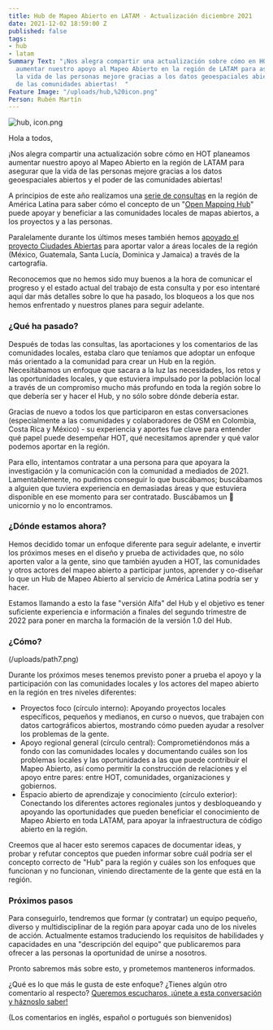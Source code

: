 ```yaml
---
title: Hub de Mapeo Abierto en LATAM - Actualización diciembre 2021
date: 2021-12-02 18:59:00 Z
published: false
tags:
- hub
- latam
Summary Text: "¡Nos alegra compartir una actualización sobre cómo en HOT planeamos
  aumentar nuestro apoyo al Mapeo Abierto en la región de LATAM para asegurar que
  la vida de las personas mejore gracias a los datos geoespaciales abiertos y el poder
  de las comunidades abiertas!  "
Feature Image: "/uploads/hub,%20icon.png"
Person: Rubén Martín
---
```


![hub, icon.png](/uploads/hub,%20icon.png)

Hola a todos,  

¡Nos alegra compartir una actualización sobre cómo en HOT planeamos aumentar nuestro apoyo al Mapeo Abierto en la región de LATAM para asegurar que la vida de las personas mejore gracias a los datos geoespaciales abiertos y el poder de las comunidades abiertas!  

A principios de este año realizamos una [serie de consultas](https://www.hotosm.org/updates/ayuda-a-impulsar-openstreetmap-en-latinoamerica/) en la región de América Latina para saber cómo el concepto de un "[Open Mapping Hub](https://www.openstreetmap.org/user/RebeccaF/diary/396229)" puede apoyar y beneficiar a las comunidades locales de mapas abiertos, a los proyectos y a las personas.  

Paralelamente durante los últimos meses también hemos [apoyado el proyecto Ciudades Abiertas](https://www.hotosm.org/updates/como-mejorar-la-preparacion-y-la-capacidad-de-respuesta-de-las-comunidades-ante-los-desastres-en-america-latina-y-el-caribe-con-datos-geoespaciales-creados-de-manera-participativa/) para aportar valor a áreas locales de la región (México, Guatemala, Santa Lucía, Dominica y Jamaica) a través de la cartografía.  

Reconocemos que no hemos sido muy buenos a la hora de comunicar el progreso y el estado actual del trabajo de esta consulta y por eso intentaré aquí dar más detalles sobre lo que ha pasado, los bloqueos a los que nos hemos enfrentado y nuestros planes para seguir adelante.

### ¿Qué ha pasado?  

Después de todas las consultas, las aportaciones y los comentarios de las comunidades locales, estaba claro que teníamos que adoptar un enfoque más orientado a la comunidad para crear un Hub en la región. Necesitábamos un enfoque que sacara a la luz las necesidades, los retos y las oportunidades locales, y que estuviera impulsado por la población local a través de un compromiso mucho más profundo en toda la región sobre lo que debería ser y hacer el Hub, y no sólo sobre dónde debería estar.  

Gracias de nuevo a todos los que participaron en estas conversaciones (especialmente a las comunidades y colaboradores de OSM en Colombia, Costa Rica y México) - su experiencia y aportes fue clave para entender qué papel puede desempeñar HOT, qué necesitamos aprender y qué valor podemos aportar en la región.  

Para ello, intentamos contratar a una persona para que apoyara la investigación y la comunicación con la comunidad a mediados de 2021. Lamentablemente, no pudimos conseguir lo que buscábamos; buscábamos a alguien que tuviera experiencia en demasiadas áreas y que estuviera disponible en ese momento para ser contratado. Buscábamos un 🦄 unicornio y no lo encontramos.

### ¿Dónde estamos ahora?

Hemos decidido tomar un enfoque diferente para seguir adelante, e invertir los próximos meses en el diseño y prueba de actividades que, no sólo aporten valor a la gente, sino que también ayuden a HOT, las comunidades y otros actores del mapeo abierto a participar juntos, aprender y co-diseñar lo que un Hub de Mapeo Abierto al servicio de América Latina podría ser y hacer.   

Estamos llamando a esto la fase "versión Alfa" del Hub y el objetivo es tener suficiente experiencia e información a finales del segundo trimestre de 2022 para poner en marcha la formación de la versión 1.0 del Hub.

### ¿Cómo?

(/uploads/path7.png) 

Durante los próximos meses tenemos previsto poner a prueba el apoyo y la participación con las comunidades locales y los actores del mapeo abierto en la región en tres niveles diferentes:  

* Proyectos foco (círculo interno): Apoyando proyectos locales específicos, pequeños y medianos, en curso o nuevos, que trabajen con datos cartográficos abiertos, mostrando cómo pueden ayudar a resolver los problemas de la gente.
* Apoyo regional general (círculo central): Comprometiéndonos más a fondo con las comunidades locales y documentando cuáles son los problemas locales y las oportunidades a las que puede contribuir el Mapeo Abierto, así como permitir la construcción de relaciones y el apoyo entre pares: entre HOT, comunidades, organizaciones y gobiernos.
* Espacio abierto de aprendizaje y conocimiento (círculo exterior): Conectando los diferentes actores regionales juntos y desbloqueando y apoyando las oportunidades que pueden beneficiar el conocimiento de Mapeo Abierto en toda LATAM, para apoyar la infraestructura de código abierto en la región.  

Creemos que al hacer esto seremos capaces de documentar ideas, y probar y refutar conceptos que pueden informar sobre cuál podría ser el concepto correcto de "Hub" para la región y cuáles son los enfoques que funcionan y no funcionan, viniendo directamente de la gente que está en la región.

### Próximos pasos

Para conseguirlo, tendremos que formar (y contratar) un equipo pequeño, diverso y multidisciplinar de la región para apoyar cada uno de los niveles de acción. Actualmente estamos traduciendo los requisitos de habilidades y capacidades en una "descripción del equipo" que publicaremos para ofrecer a las personas la oportunidad de unirse a nosotros.  

Pronto sabremos más sobre esto, y prometemos manteneros informados.   

¿Qué es lo que más le gusta de este enfoque? ¿Tienes algún otro comentario al respecto? [Queremos escucharos, ¡únete a esta conversación y háznoslo saber!](https://loomio.hotosm.org/d/Zg6DxHzE/open-mapping-hub-latam-dec-2021)  

(Los comentarios en inglés, español o portugués son bienvenidos)